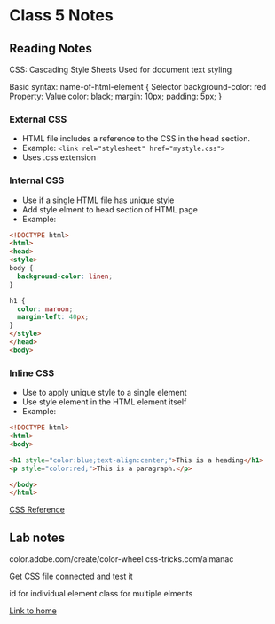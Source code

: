 # Class 5 Notes

## Reading Notes

CSS: Cascading Style Sheets
Used for document text styling

Basic syntax:
name-of-html-element {          Selector
    background-color: red       Property: Value
    color: black;
    margin: 10px;
    padding: 5px;
}

### External CSS

- HTML file includes a reference to the CSS in the head section.
- Example: `<link rel="stylesheet" href="mystyle.css">`
- Uses .css extension

### Internal CSS

- Use if a single HTML file has unique style
- Add style elment to head section of HTML page
- Example:

```html
<!DOCTYPE html>
<html>
<head>
<style>
body {
  background-color: linen;
}

h1 {
  color: maroon;
  margin-left: 40px;
}
</style>
</head>
<body>
```

### Inline CSS

- Use to apply unique style to a single element
- Use style element in the HTML element itself
- Example:

```html
<!DOCTYPE html>
<html>
<body>

<h1 style="color:blue;text-align:center;">This is a heading</h1>
<p style="color:red;">This is a paragraph.</p>

</body>
</html>
```

[CSS Reference](https://developer.mozilla.org/en-US/docs/Web/CSS/Reference)

## Lab notes

color.adobe.com/create/color-wheel
css-tricks.com/almanac

Get CSS file connected and test it

id for individual element
class for multiple elments

[Link to home](https://mikeshen7.github.io/reading-notes)
